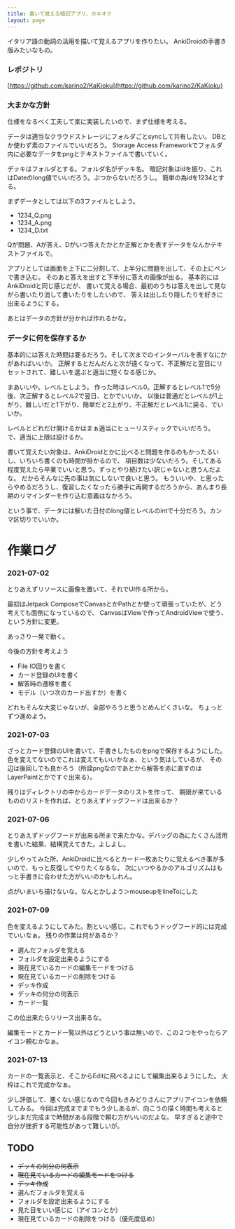 ```yaml
---
title: 書いて覚える暗記アプリ、カキオク
layout: page
---
```

イタリア語の動詞の活用を描いて覚えるアプリを作りたい。
AnkiDroidの手書き版みたいなもの。

### レポジトリ

[https://github.com/karino2/KaKioku](https://github.com/karino2/KaKioku)

### 大まかな方針

仕様をなるべく工夫して楽に実装したいので、まず仕様を考える。

データは適当なクラウドストレージにフォルダごとsyncして共有したい。
DBとか使わず素のファイルでいいだろう。
Storage Access Frameworkでフォルダ内に必要なデータをpngとテキストファイルで書いていく。

デッキはフォルダとする。フォルダ名がデッキ名。
暗記対象はidを振り、これはDateのlong値でいいだろう。ぶつからないだろうし。
簡単の為idを1234とする。

まずデータとしては以下の3ファイルとしよう。

- 1234_Q.png
- 1234_A.png
- 1234_D.txt

Qが問題、Aが答え、Dがいつ答えたかとか正解とかを表すデータをなんかテキストファイルで。

アプリとしては画面を上下に二分割して、上半分に問題を出して、その上にペンで書き込む。
そのあと答えを出すと下半分に答えの画像が出る。
基本的にはAnkiDroidと同じ感じだが、
書いて覚える場合、最初のうちは答えを出して見ながら書いたり消して書いたりをしたいので、
答えは出したり隠したりを好きに出来るようにする。

あとはデータの方針が分かれば作れるかな。

### データに何を保存するか

基本的には答えた時間は要るだろう。そして次までのインターバルを表すなにかがあればいいか。
正解するとだんだんと次が遠くなって、不正解だと翌日にリセットされて、難しいを選ぶと適当に短くなる感じか。

まあいいや。レベルとしよう。
作った時はレベル0。正解するとレベル1で5分後、次正解するとレベル2で翌日、とかでいいか。
以後は普通だとレベルが1上がり、難しいだと1下がり、簡単だと2上がり、不正解だとレベル1に戻る、でいいか。

レベルとどれだけ開けるかはまぁ適当にヒューリスティックでいいだろう。
で、適当に上限は設けるか。

書いて覚えたい対象は、AnkiDroidとかに比べると問題を作るのもかったるいし、いちいち書くのも時間が掛かるので、
項目数は少ないだろう。そしてある程度覚えたら卒業でいいと思う。ずっとやり続けたい訳じゃないと思うんだよな。
だからそんなに先の事は気にしないで良いと思う。
もういいや、と思ったらやめるだろうし、復習したくなったら勝手に再開するだろうから、あんまり長期のリマインダーを作り込む意義はなかろう。

という事で、データには解いた日付のlong値とレベルのintで十分だろう。カンマ区切りでいいか。

# 作業ログ

### 2021-07-02

とりあえずリソースに画像を置いて、それでUI作る所から。

最初はJetpack ComposeでCanvasとかPathとか使って頑張っていたが、どう考えても面倒になっているので、
CanvasはViewで作ってAndroidViewで使う、という方針に変更。

あっさり一発で動く。

今後の方針を考えよう

- File IO回りを書く
- カード登録のUIを書く
- 解答時の遷移を書く
- モデル（いつ次のカード出すか）を書く

どれもそんな大変じゃないが、全部やろうと思うとめんどくさいな。
ちょっとずつ進めよう。


### 2021-07-03

ざっとカード登録のUIを書いて、手書きしたものをpngで保存するようにした。
色を変えてないのでこれは変えてもいいかなぁ、という気はしているが、
その辺は後回しでも良かろう（所詮pngなのであとから解答を赤に直すのはLayerPaintとかですぐ出来る）。

残りはディレクトリの中からカードデータのリストを作って、
期限が来ているもののリストを作れば、とりあえずドッグフードは出来るか？

### 2021-07-06

とりあえずドッグフードが出来る所まで来たかな。デバッグの為にたくさん活用を書いた結果、結構覚えてきた。よしよし。

少しやってみた所、AnkiDroidに比べるとカード一枚あたりに覚えるべき事が多いので、もっと反復してやりたくなるな。
次にいつやるかのアルゴリズムはもっと手書きに合わせた方がいいのかもしれん。

点がいまいち描けないな。なんとかしよう＞mouseupをlineToにした

### 2021-07-09

色を変えるようにしてみた。割といい感じ。これでもうドッグフード的には完成でいいなぁ。
残りの作業は何があるか？

- 選んだフォルダを覚える
- フォルダを設定出来るようにする
- 現在見ているカードの編集モードをつける
- 現在見ているカードの削除をつける
- デッキ作成
- デッキの何分の何表示
- カード一覧

この位出来たらリリース出来るな。

編集モードとカード一覧以外はどうという事は無いので、この２つをやったらアイコン頼むかなぁ。

### 2021-07-13

カードの一覧表示と、そこからEditに飛べるよにして編集出来るようにした。
大枠はこれで完成かなぁ。

少し評価して、悪くない感じなので今回もきみどりさんにアプリアイコンを依頼してみる。
今回は完成までまでもう少しあるが、向こうの描く時間も考えると少しまだ完成まで時間がある段階で頼む方がいいのだよな。
早すぎると途中で自分が挫折する可能性があって難しいが。


## TODO

- ~~デッキの何分の何表示~~
- ~~現在見ているカードの編集モードをつける~~
- ~~デッキ作成~~
- 選んだフォルダを覚える
- フォルダを設定出来るようにする
- 見た目をいい感じに（アイコンとか）
- 現在見ているカードの削除をつける（優先度低め）
